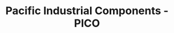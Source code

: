 ---
title: "Pacific Industrial Components - PICO"
url: /eugene/pacific-industrial-components-pico/
shop: hardware
---
